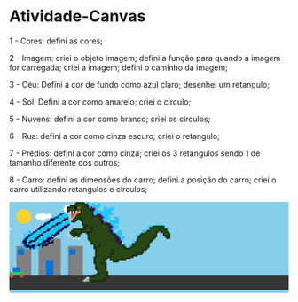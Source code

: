 # Atividade-Canvas
1 - Cores:
defini as cores;

2 - Imagem:
criei o objeto imagem;
defini a função para quando a imagem for carregada;
criei a imagem;
defini o caminho da imagem;

3 - Céu:
Defini a cor de fundo como azul claro;
desenhei um retangulo;

4 - Sol:
Defini a cor como amarelo;
criei o circulo;

5 - Nuvens:
defini a cor como branco;
criei os circulos;

6 - Rua:
defini a cor como cinza escuro;
criei o retangulo;

7 - Prédios:
defini a cor como cinza;
criei os 3 retangulos sendo 1 de tamanho diferente dos outros;

8 - Carro:
defini as dimensões do carro;
defini a posição do carro;
criei o carro utilizando retangulos e circulos;

<img src = "img/image.png"/>
